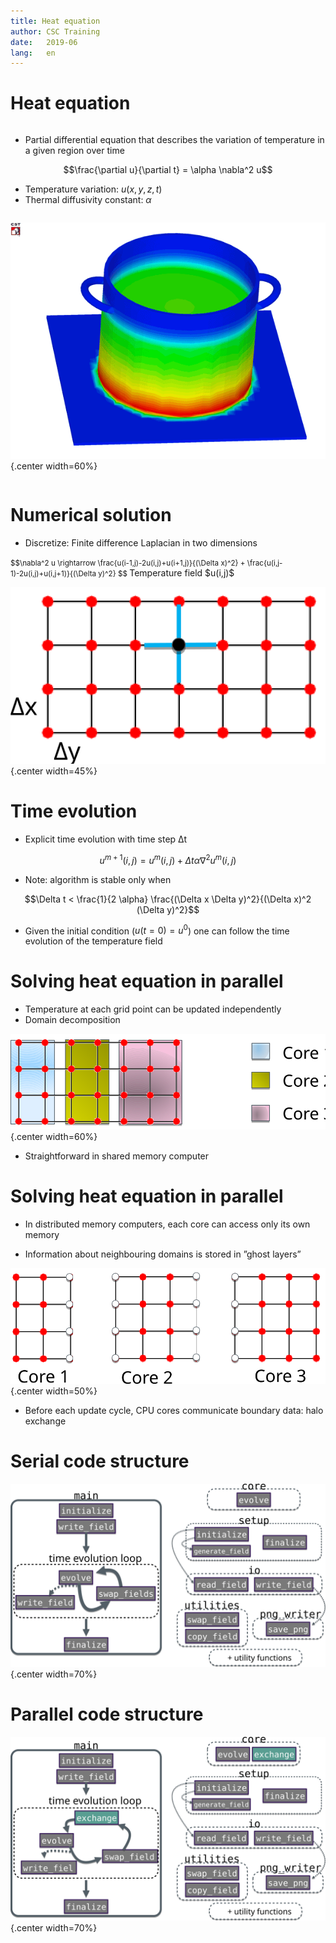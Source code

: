 ```yaml
---
title: Heat equation
author: CSC Training
date:   2019-06
lang:   en
---
```



# Heat equation

<div class=column>

- Partial differential equation that describes the variation of
  temperature in a given region over time 

$$\frac{\partial u}{\partial t} = \alpha \nabla^2 u$$

- Temperature variation: $u(x, y, z, t)$
- Thermal diffusivity constant: $\alpha$

</div>

<div class=column>

 ![](img/pot.png){.center width=60%}

</div>


# Numerical solution


- Discretize: Finite difference Laplacian in two dimensions

 <small>
 $$\nabla^2 u \rightarrow \frac{u(i-1,j)-2u(i,j)+u(i+1,j)}{(\Delta x)^2}
  + \frac{u(i,j-1)-2u(i,j)+u(i,j+1)}{(\Delta y)^2} $$
</small>
Temperature field $u(i,j)$

 ![](img/t_field.svg){.center width=45%}



# Time evolution


- Explicit time evolution with time step Δt

$$u^{m+1}(i,j) = u^m(i,j) + \Delta t \alpha \nabla^2 u^m(i,j)$$

- Note: algorithm is stable only when

$$\Delta t < \frac{1}{2 \alpha} \frac{(\Delta x \Delta y)^2}{(\Delta x)^2
(\Delta y)^2}$$

- Given the initial condition ($u(t=0) = u^0$) one can follow the time
  evolution of the temperature field 

# Solving heat equation in parallel

- Temperature at each grid point can be updated independently
- Domain decomposition

 ![](img/domain.svg){.center width=60%}
 
- Straightforward in shared memory computer

# Solving heat equation in parallel

- In distributed memory computers, each core can access only its own memory

- Information about neighbouring domains is stored in ”ghost layers”

 ![](img/ghost.svg){.center width=50%}

- Before each update cycle, CPU cores communicate boundary data: halo exchange

# Serial code structure

 ![](img/serial_code.svg){.center width=70%}

# Parallel code structure

 ![](img/parallel_code.svg){.center width=70%}
